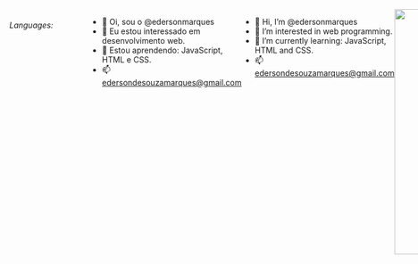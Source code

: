 <div style="display: flex;">
  <h6>Languages:</h6>
  <img src="https://img.shields.io/badge/JAVASCRIPT-%20?style=flat-square&logo=javascript&logoColor=white&color=704f0a" height="16" />
  <img src="https://img.shields.io/badge/HTML5-%20?style=flat-square&logo=html5&logoColor=white&color=700f0a" height="16" />
  <img src="https://img.shields.io/badge/CSS3-%20?style=flat-square&logo=css3&logoColor=white&color=4e0b1e" height="16" />
  <img src="https://img.shields.io/badge/TYPESCRIPT-%20?style=flat-square&logo=typescript&logoColor=white&color=1f053a" height="16" />
  
<!--  <h6>Learning:</h6>
<img src="https://img.shields.io/badge/JAVASCRIPT-%20?style=flat-square&logo=javascript&logoColor=white&color=704f0a" height="16" />
--><!--
</div>
&nbsp;
<a href="#">
  <img align="right" src="https://komarev.com/ghpvc/?username=edersonmarques&style=flat-square" height="25" />
</a>
-->

<!--
<a target="_blank" href="">
  <img align="right" src="globe(1).svg" height="25" width="25"/>
</a>
<a target="_blank" href="">
  <img align="right" src="linkedin.svg" height="25" width="25" />
</a>

<a target="_blank" href="https://gitlab.com/">
  <img align="right" src="gitlab(1).svg" height="25" width="25" />
</a>
--> <br><br>

- 👋 Oi, sou o @edersonmarques
- 👀 Eu estou interessado em desenvolvimento web.
- 🌱 Estou aprendendo: JavaScript, HTML e CSS.
- 📫 edersondesouzamarques@gmail.com

<br>

- 👋 Hi, I’m @edersonmarques
- 👀 I’m interested in web programming.
- 🌱 I’m currently learning: JavaScript, HTML and CSS.
- 📫 edersondesouzamarques@gmail.com

---
<div align="center">
    <img src="https://github-readme-stats.vercel.app/api?username=edersonmarques&show_icons=true&include_all_commits=true&line_height=20&hide_border=true&theme=graywhite&count_private=true" width="440"/>
    <img src="https://github-readme-stats.vercel.app/api/top-langs/?username=edersonmarques&layout=compact&theme=graywhite&hide_border=true" width="313" />
</div>
